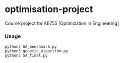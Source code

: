 # optimisation-project
Course project for AE755 [Optimization in Engineering]


### Usage
```
python3 GA_benchmark.py
python3 genetic_algorithm.py
python3 SA_final.py
```

